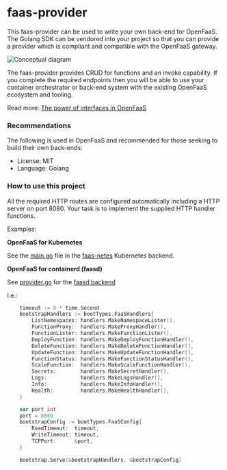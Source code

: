 faas-provider
==============

This faas-provider can be used to write your own back-end for OpenFaaS. The Golang SDK can be vendored into your project so that you can provide a provider which is compliant and compatible with the OpenFaaS gateway.

![Conceptual diagram](docs/conceptual.png)

The faas-provider provides CRUD for functions and an invoke capability. If you complete the required endpoints then you will be able to use your container orchestrator or back-end system with the existing OpenFaaS ecosystem and tooling.

Read more: [The power of interfaces in OpenFaaS](https://blog.alexellis.io/the-power-of-interfaces-openfaas/)

### Recommendations

The following is used in OpenFaaS and recommended for those seeking to build their own back-ends:

* License: MIT
* Language: Golang

### How to use this project

All the required HTTP routes are configured automatically including a HTTP server on port 8080. Your task is to implement the supplied HTTP handler functions.

Examples:

**OpenFaaS for Kubernetes**

See the [main.go](https://github.com/openfaas/faas-netes/blob/master/main.go) file in the [faas-netes](https://github.com/openfaas/faas-netes) Kubernetes backend.

**OpenFaaS for containerd (faasd)**

See [provider.go](https://github.com/openfaas/faasd/blob/master/cmd/provider.go#L100) for the [faasd backend](https://github.com/openfaas/faasd/)

I.e.:

```go
	timeout := 8 * time.Second
	bootstrapHandlers := bootTypes.FaaSHandlers{
		ListNamespaces: handlers.MakeNamespaceLister(),
		FunctionProxy:  handlers.MakeProxyHandler(),
		FunctionLister: handlers.MakeFunctionLister(),
		DeployFunction: handlers.MakeDeployFunctionHandler(),
		DeleteFunction: handlers.MakeDeleteFunctionHandler(),
		UpdateFunction: handlers.MakeUpdateFunctionHandler(),
		FunctionStatus: handlers.MakeFunctionStatusHandler(),
		ScaleFunction: 	handlers.MakeScaleFunctionHandler(),
		Secrets: 	  	handlers.MakeSecretHandler(),
		Logs: 			handlers.MakeLogsHandler(),
		Info: 			handlers.MakeInfoHandler(),
		Health: 		handlers.MakeHealthHandler(),
	}

	var port int
	port = 8080
	bootstrapConfig := bootTypes.FaaSConfig{
		ReadTimeout:  timeout,
		WriteTimeout: timeout,
		TCPPort:      &port,
	}

	bootstrap.Serve(&bootstrapHandlers, &bootstrapConfig)
```

